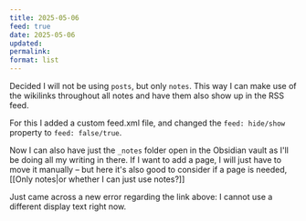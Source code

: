 ```yaml
---
title: 2025-05-06
feed: true
date: 2025-05-06
updated: 
permalink: 
format: list
---
```

Decided I will not be using `posts`, but only `notes`. This way I can make use of the wikilinks throughout all notes and have them also show up in the RSS feed.

For this I added a custom feed.xml file, and changed the `feed: hide/show` property to `feed: false/true`.

Now I can also have just the `_notes` folder open in the Obsidian vault as I'll be doing all my writing in there. If I want to add a page, I will just have to move it manually – but here it's also good to consider if a page is needed, [[Only notes|or whether I can just use notes?]]

Just came across a new error regarding the link above: I cannot use a different display text right now.